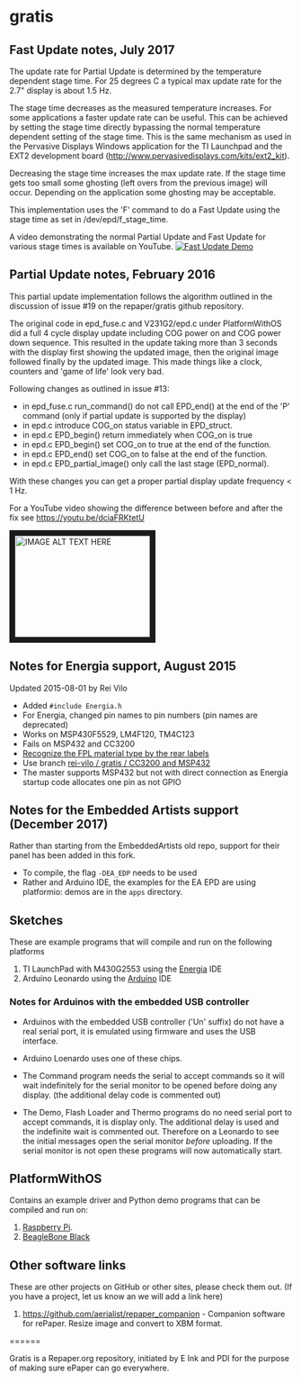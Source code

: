 # gratis
## Fast Update notes, July 2017

The update rate for Partial Update is determined by the temperature dependent stage time.
For 25 degrees C a typical max update rate for the 2.7" display is about 1.5 Hz.

The stage time decreases as the measured temperature increases.
For some applications a faster update rate can be useful.
This can be achieved by setting the stage time directly bypassing the normal temperature
dependent setting of the stage time.
This is the same mechanism as used in the Pervasive Displays Windows application for the
TI Launchpad and the EXT2 development board (http://www.pervasivedisplays.com/kits/ext2_kit).
  
Decreasing the stage time increases the max update rate. If the stage time gets too small
some ghosting (left overs from the previous image) will occur.
Depending on the application some ghosting may be acceptable.

This implementation uses the 'F' command to do a Fast Update using the stage time as set in
/dev/epd/f_stage_time. 

A video demonstrating the normal Partial Update and Fast Update for various stage times is
available on YouTube.
[![Fast Update Demo](https://img.youtube.com/vi/neGKnfJFHx4/0.jpg)](https://www.youtube.com/watch?v=neGKnfJFHx4)

## Partial Update notes, February 2016

This partial update implementation follows the algorithm outlined
in the discussion of issue #19 on the repaper/gratis github repository.

The original code in epd_fuse.c and V231G2/epd.c under PlatformWithOS did a full 4 cycle display update
including COG power on and COG power down sequence.
This resulted in the update taking more than 3 seconds with the display first showing the updated image,
then the original image followed finally by the updated image.
This made things like a clock, counters and 'game of life' look very bad.

Following changes as outlined in issue #13:
* in epd_fuse.c run_command() do not call EPD_end() at the end of the 'P' command (only if partial update is supported by the display)
* in epd.c introduce COG_on status variable in EPD_struct.
* in epd.c EPD_begin() return immediately when COG_on is true
* in epd.c EPD_begin() set COG_on to true at the end of the function.
* in epd.c EPD_end() set COG_on to false at the end of the function.
* in epd.c EPD_partial_image() only call the last stage (EPD_normal).

With these changes you can get a proper partial display update frequency < 1 Hz.

For a YouTube video showing the difference between before and after the fix see https://youtu.be/dciaFRKtetU

<a href="http://www.youtube.com/watch?feature=player_embedded&v=dciaFRKtetU" target="_blank"><img src="http://img.youtube.com/vi/dciaFRKtetU/0.jpg" alt="IMAGE ALT TEXT HERE" width="240" height="180" border="10" /></a>

## Notes for Energia support, August 2015

Updated 2015-08-01 by Rei Vilo

* Added `#include Energia.h`
* For Energia, changed pin names to pin numbers (pin names are deprecated)
* Works on MSP430F5529, LM4F120, TM4C123
* Fails on MSP432 and CC3200
* [Recognize the FPL material type by the rear labels](http://www.pervasivedisplays.com/products/label_info)
* Use branch [rei-vilo / gratis / CC3200 and MSP432](https://github.com/rei-vilo/gratis/tree/CC3200-and-MSP432)
* The master supports MSP432 but not with direct connection as Energia startup code allocates
  one pin as not GPIO

## Notes for the Embedded Artists support (December 2017)

Rather than starting from the EmbeddedArtists old repo, support for their panel
has been added in this fork.

* To compile, the flag `-DEA_EDP` needs to be used
* Rather and Arduino IDE, the examples for the EA EPD are using platformio: demos are in the `apps` directory.

## Sketches

These are example programs that will compile and run on the following platforms

1. TI LaunchPad with M430G2553 using the [Energia](https://github.com/energia) IDE
2. Arduino Leonardo using the [Arduino](http://arduino.cc) IDE

### Notes for Arduinos with the embedded USB controller

* Arduinos with the embedded USB controller ('Un' suffix) do not have
  a real serial port, it is emulated using firmware and uses the USB
  interface.

* Arduino Loenardo uses one of these chips.

* The Command program needs the serial to accept commands so it will
  wait indefinitely for the serial monitor to be opened before doing
  any display. (the additional delay code is commented out)

* The Demo, Flash Loader and Thermo programs do no need serial port to
  accept commands, it is display only.  The additional delay is used
  and the indefinite wait is commented out.  Therefore on a Leonardo
  to see the initial messages open the serial monitor *before*
  uploading.  If the serial monitor is not open these programs will
  now automatically start.


## PlatformWithOS

Contains an example driver and Python demo programs that can be
compiled and run on:

1. [Raspberry Pi](http://www.raspberrypi.org/).
2. [BeagleBone Black](http://www.beagleboard.org/)

## Other software links

These are other projects on GitHub or other sites, please check them out.
(If you have a project, let us know an we will add a link here)

1. https://github.com/aerialist/repaper_companion - Companion software for rePaper. Resize image and convert to XBM format.


======

Gratis is a Repaper.org repository, initiated by E Ink and PDI for the purpose of making sure ePaper can go everywhere.

